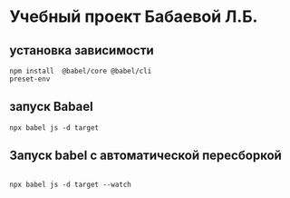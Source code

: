 # Учебный проект Бабаевой Л.Б.

## установка зависимости

```shell
npm install  @babel/core @babel/cli
preset-env 
```

## запуск Babael
```shell
npx babel js -d target 
```

## Запуск babel  с автоматической пересборкой
```shell

npx babel js -d target --watch
```